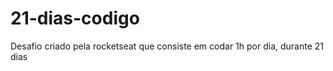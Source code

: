 # 21-dias-codigo


Desafio criado pela rocketseat que consiste em codar 1h por dia, durante 21 dias
